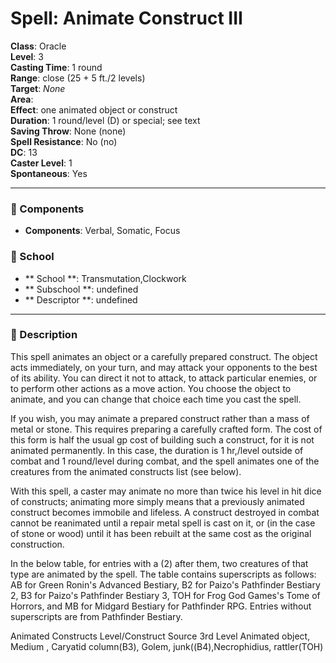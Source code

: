 
# Spell: Animate Construct III
**Class**: Oracle  
**Level**: 3  
**Casting Time**: 1 round  
**Range**: close (25 + 5 ft./2 levels)  
**Target**: _None_  
**Area**:   
**Effect**: one animated object or construct  
**Duration**: 1 round/level (D) or special; see text  
**Saving Throw**: None (none)  
**Spell Resistance**: No (no)  
**DC**: 13  
**Caster Level**: 1  
**Spontaneous**: Yes

---

### 🔮 Components
- **Components**: Verbal, Somatic, Focus

### 🏫 School
- ** School **: Transmutation,Clockwork
- ** Subschool **: undefined
- ** Descriptor **: undefined
---

### 📜 Description
This spell animates an object or a carefully prepared construct. The object acts immediately, on your turn, and may attack your opponents to the best of its ability. You can direct it not to attack, to attack particular enemies, or to perform other actions as a move action. You choose the object to animate, and you can change that choice each time you cast the spell.

If you wish, you may animate a prepared construct rather than a mass of metal or stone. This requires preparing a carefully crafted form. The cost of this form is half the usual gp cost of building such a construct, for it is not animated permanently. In this case, the duration is 1 hr,/level outside of combat and 1 round/level during combat, and the spell animates one of the creatures from the animated constructs list (see below).

With this spell, a caster may animate no more than twice his level in hit dice of constructs; animating more simply means that a previously animated construct becomes immobile and lifeless. A construct destroyed in combat cannot be reanimated until a repair metal spell is cast on it, or (in the case of stone or wood) until it has been rebuilt at the same cost as the original construction.

In the below table, for entries with a (2) after them, two creatures of that type are animated by the spell. The table contains superscripts as follows: AB for Green Ronin's Advanced Bestiary, B2 for Paizo's Pathfinder Bestiary 2, B3 for Paizo's Pathfinder Bestiary 3, TOH for Frog God Games's Tome of Horrors, and MB for Midgard Bestiary for Pathfinder RPG. Entries without superscripts are from Pathfinder Bestiary.

Animated Constructs Level/Construct Source 
3rd Level Animated object, Medium , Caryatid column(B3), Golem, junk((B4),Necrophidius, rattler(TOH)
